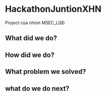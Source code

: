 # HackathonJuntionXHN
Project của nhóm MSEC_LQĐ

## What did we do? 


## How did we do?


## What problem we solved? 


## what do we do next?
 
